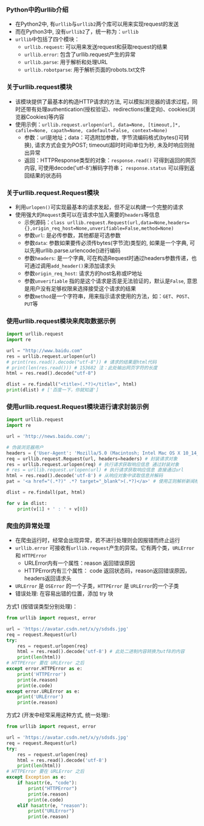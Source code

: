 ### Python中的urllib介绍

- 在Python2中, 有`urllib`与`urllib2`两个库可以用来实现request的发送
- 而在Python3中, 没有`urllib2`了，统一称为：`urllib`
- `urllib`中包括了四个模块：
    * `urllib.request`: 可以用来发送request和获取request的结果
    * `urllib.error`: 包含了urllib.request产生的异常
    * `urllib.parse`: 用于解析和处理URL
    * `urllib.robotparse`: 用于解析页面的robots.txt文件

### 关于urllib.request模块

- 该模块提供了最基本的构造HTTP请求的方法, 可以模拟浏览器的请求过程，同时还带有处理authentication(授权验证)、redirections(重定向)、cookies(浏览器Cookies)等内容
- 使用示例：`urllib.request.urlopen(url, data=None, [timeout,]*, cafile=None, capath=None, cadefault=False, context=None)`
    * 参数：url是地址；data：可选附加参数，字节流编码格式(bytes()可转换), 请求方式会变为POST; timeout(超时时间)单位为秒, 未及时响应则抛出异常
    * 返回：HTTPResponse类型的对象：`response.read()` 可得到返回的网页内容, 可使用decode('utf-8')解码字符串； `response.status` 可以得到返回结果的状态码


### 关于urllib.request.Request模块

- 利用`urlopen()`可实现最基本的请求发起，但不足以构建一个完整的请求
- 使用强大的`Request`类可以在请求中加入需要的`headers`等信息
    * 示例源码：`class urllib.request.Request(url,data=None,headers={},origin_req_host=None,unverifiable=False,method=None)`
    * 参数`url`: 是必传参数，其他都是可选参数
    * 参数`data`: 参数如果要传必须传bytes(字节流)类型的, 如果是一个字典, 可以先用urllib.parse.urlencode()进行编码
    * 参数`headers`: 是一个字典, 可在构造Request时通过headers参数传递，也可通过调用`add_header()`来添加请求头
    * 参数`origin_req_host`: 请求方的host名称或IP地址
    * 参数`unverifiable` 指的是这个请求是否是无法验证的，默认是`False`, 意思是用户没有足够权限来选择接受这个请求的结果
    * 参数`method`是一个字符串，用来指示请求使用的方法，如：`GET`、`POST`、`PUT`等

### 使用urllib.request模块来爬取数据示例

```python
import urllib.request
import re

url = "http://www.baidu.com"
res = urllib.request.urlopen(url)
# print(res.read().decode("utf-8")) # 请求的结果是html代码
# print(len(res.read())) # 153682 注：此处输出网页字符的长度
html = res.read().decode("utf-8")

dlist = re.findall("<title>(.*?)</title>", html)
print(dlist) # ['百度一下，你就知道']
```

### 使用urllib.request.Request模块进行请求封装示例

```python
import urllib.request
import re

url = 'http://news.baidu.com/';

# 伪装浏览器用户
headers = {'User-Agent': 'Mozilla/5.0 (Macintosh; Intel Mac OS X 10_14_3) AppleWebKit/537.36 (KHTML, like Gecko) Chrome/73.0.3683.103 Safari/537.36'}
req = urllib.request.Request(url, headers=headers) # 封装请求对象
res = urllib.request.urlopen(req) # 执行请求获取响应信息 通过封装对象
# res = urllib.request.urlopen(url) # 执行请求获取响应信息 直接通过url
html = res.read().decode('utf-8') # 从响应对象中读取信息并解码
pat = '<a href="(.*?)" .*? target="_blank">(.*?)</a>' # 使用正则解析新闻标题

dlist = re.findall(pat, html)

for v in dlist:
    print(v[1] + ' : ' + v[0])

```

### 爬虫的异常处理

- 在爬虫运行时，经常会出现异常，若不进行处理则会因报错而终止运行
- `urllib.error` 可接收有`urllib.request`产生的异常。它有两个类，`URLError` 和 `HTTPError`
    * URLError内有一个属性：reason 返回错误原因
    * HTTPError内有三个属性： code 返回状态码，reason返回错误原因，headers返回请求头
- `URLError` 是 `OSError` 的一个子类，`HTTPError` 是 `URLError`的一个子类
- 错误处理: 在容易出错的位置，添加 try 块

方式1 (按错误类型分别处理)：

```python
from urllib import request, error

url = 'https://avatar.csdn.net/x/y/sdsds.jpg'
req = request.Request(url)
try:
    res = request.urlopen(req)
    html = res.read().decode('utf-8') # 此处二进制内容转换为utf8的内容
    print(len(html))
# HTTPError 要在 URLError 之后
except error.HTTPError as e:
    print('HTTPError')
    print(e.reason)
    print(e.code)
except error.URLError as e:
    print('URLError')
    print(e.reason)

```

方式2 (开发中经常采用这种方式, 统一处理):

```python
from urllib import request, error

url = 'https://avatar.csdn.net/x/y/sdsds.jpg'
req = request.Request(url)
try:
    res = request.urlopen(req)
    html = res.read().decode('utf-8')
    print(len(html))
# HTTPError 要在 URLError 之后
except Exception as e:
    if hasattr(e, "code"):
        print("HTTPError")
        print(e.reason)
        print(e.code)
    elif hasattr(e, "reason"):
        print("URLError")
        print(e.reason)
```